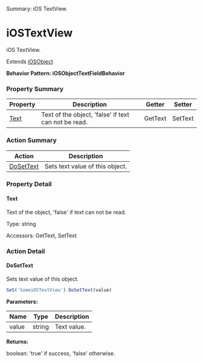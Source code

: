 Summary: iOS TextView.

# iOSTextView

iOS TextView.
 
Extends [iOSObject](iOSObject.md)





**Behavior Pattern: iOSObjectTextFieldBehavior**


<!-- ============================== property summary ========================== -->

  

### Property Summary

| **Property** | **Description** | **Getter** | **Setter** |
| ------------ | --------------- | ---------- | ---------- |
| [Text](#text) | Text of the object, 'false' if text can not be read. | GetText | SetText |



  
<!-- ============================== action summary ========================== -->



### Action Summary

|  **Action** | **Description** | 
| ----------- | --------------- |
|  [DoSetText](#dosettext) | Sets text value of this object. |




<!-- ============================== property detail ========================== -->
  
### Property Detail
    
<a name="Text"></a>
#### Text


Text of the object, 'false' if text can not be read.

      
  
      
Type: string
      
      
Accessors: GetText, SetText
      
    
  
  
<!-- ============================== action detail ========================== -->
  
### Action Detail
    
<a name="DoSetText"></a>    
#### DoSetText

Sets text value of this object.

```javascript
SeS('SomeiOSTextView').DoSetText(value)
```


**Parameters:**

|  **Name** | **Type** | **Description** |
| ---------- | -------- | --------------- |
| value | string |  Text value. |




**Returns:**

boolean: 'true' if success, 'false' otherwise.



<a name="see.also.iostextview.dosettext"></a>

  

